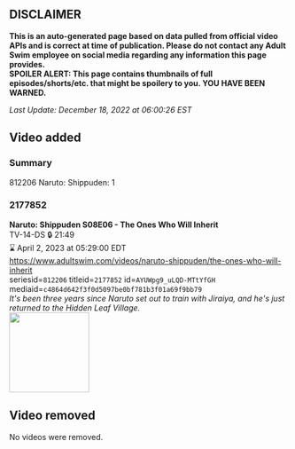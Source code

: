## DISCLAIMER
**This is an auto-generated page based on data pulled from official video APIs and is correct at time of publication. Please do not contact any Adult Swim employee on social media regarding any information this page provides.**  
**SPOILER ALERT: This page contains thumbnails of full episodes/shorts/etc. that might be spoilery to you. YOU HAVE BEEN WARNED.**  

_Last Update: December 18, 2022 at 06:00:26 EST_
## Video added
### Summary
812206 Naruto: Shippuden: 1  
### 2177852
**Naruto: Shippuden S08E06 - The Ones Who Will Inherit**  
TV-14-DS 🔒 21:49  
⌛ April 2, 2023 at 05:29:00 EDT  
https://www.adultswim.com/videos/naruto-shippuden/the-ones-who-will-inherit  
seriesid=`812206` titleid=`2177852` id=`AYUWpg9_uLQD-MTtYfGH` mediaid=`c4864d642f3f0d5097be0bf781b3f01a69f9bb79`  
_It's been three years since Naruto set out to train with Jiraiya, and he's just returned to the Hidden Leaf Village._  
<a href="https://media.cdn.adultswim.com/uploads/20221217/thumbnails/2_22121719672-NarutoShippuden422tiny.png"><img src="https://media.cdn.adultswim.com/uploads/20221217/thumbnails/2_22121719672-NarutoShippuden422tiny.png" height="144px" /></a>
## Video removed
No videos were removed.  
